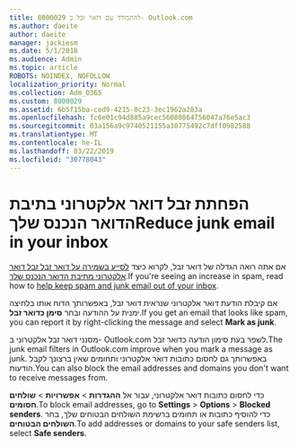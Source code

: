 ```yaml
---
title: 8000029 להתמודד עם דואר זבל ב- Outlook.com
ms.author: daeite
author: daeite
manager: jackiesm
ms.date: 5/1/2018
ms.audience: Admin
ms.topic: article
ROBOTS: NOINDEX, NOFOLLOW
localization_priority: Normal
ms.collection: Adm_O365
ms.custom: 8000029
ms.assetid: 6b5f15ba-ced9-4215-8c23-3ec1962a283a
ms.openlocfilehash: fc6e01c94d885a9cec56080864756047a76e5ac3
ms.sourcegitcommit: 03a156a9c9740521155a30775492c7dff0982588
ms.translationtype: MT
ms.contentlocale: he-IL
ms.lasthandoff: 03/22/2019
ms.locfileid: "30778043"
---
```

# <a name="reduce-junk-email-in-your-inbox"></a><span data-ttu-id="7d680-102">הפחתת זבל דואר אלקטרוני בתיבת הדואר הנכנס שלך</span><span class="sxs-lookup"><span data-stu-id="7d680-102">Reduce junk email in your inbox</span></span>

<span data-ttu-id="7d680-103">אם אתה רואה הגדלה של דואר זבל, לקרוא כיצד [לסייע בשמירה על דואר זבל זבל דואר אלקטרוני מתיבת הדואר הנכנס שלך](https://go.microsoft.com/fwlink/p/?linkid=873140).</span><span class="sxs-lookup"><span data-stu-id="7d680-103">If you're seeing an increase in spam, read how to [help keep spam and junk email out of your inbox](https://go.microsoft.com/fwlink/p/?linkid=873140).</span></span>
  
<span data-ttu-id="7d680-104">אם קיבלת הודעת דואר אלקטרוני שנראית דואר זבל, באפשרותך הדוח אותו בלחיצה ימנית על ההודעה ובחר **סימן כדואר זבל**.</span><span class="sxs-lookup"><span data-stu-id="7d680-104">If you get an email that looks like spam, you can report it by right-clicking the message and select **Mark as junk**.</span></span> 
  
<span data-ttu-id="7d680-105">מסנני דואר זבל אלקטרוני ב- Outlook.com לשפר בעת סימון הודעה כדואר זבל.</span><span class="sxs-lookup"><span data-stu-id="7d680-105">The junk email filters in Outlook.com improve when you mark a message as junk.</span></span> <span data-ttu-id="7d680-106">באפשרותך גם לחסום כתובות דואר אלקטרוני ותחומים שאין ברצונך לקבל הודעות.</span><span class="sxs-lookup"><span data-stu-id="7d680-106">You can also block the email addresses and domains you don't want to receive messages from.</span></span>
  
<span data-ttu-id="7d680-107">כדי לחסום כתובות דואר אלקטרוני, עבור אל **ההגדרות** \> **אפשרויות** \> **שולחים חסומים**.</span><span class="sxs-lookup"><span data-stu-id="7d680-107">To block email addresses, go to **Settings** \> **Options** \> **Blocked senders**.</span></span> <span data-ttu-id="7d680-108">כדי להוסיף כתובות או תחומים ברשימת השולחים הבטוחים שלך, בחר **השולחים הבטוחים**.</span><span class="sxs-lookup"><span data-stu-id="7d680-108">To add addresses or domains to your safe senders list, select **Safe senders**.</span></span> 
  

